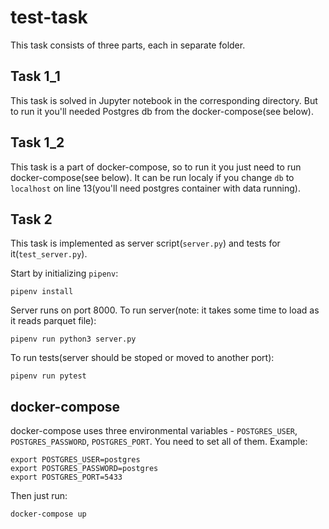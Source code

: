 # test-task

This task consists of three parts, each in separate folder.

## Task 1_1

This task is solved in Jupyter notebook in the corresponding directory. But to run it you'll needed Postgres db from the docker-compose(see below).

## Task 1_2

This task is a part of docker-compose, so to run it you just need to run docker-compose(see below). It can be run localy if you change `db` to `localhost` on line 13(you'll need postgres container with data running).

## Task 2

This task is implemented as server script(`server.py`) and tests for it(`test_server.py`).

Start by initializing `pipenv`:
```
pipenv install
```

Server runs on port 8000. To run server(note: it takes some time to load as it reads parquet file):
```
pipenv run python3 server.py
```

To run tests(server should be stoped or moved to another port):
```
pipenv run pytest
```

## docker-compose

docker-compose uses three environmental variables - `POSTGRES_USER`, `POSTGRES_PASSWORD`, `POSTGRES_PORT`. You need to set all of them. Example:
```
export POSTGRES_USER=postgres
export POSTGRES_PASSWORD=postgres
export POSTGRES_PORT=5433
```

Then just run:
```
docker-compose up
```